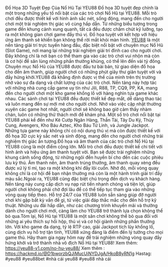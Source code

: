 Đồ Họa 3D Tuyệt Đẹp Của Nổ Hũ Tại YEU88
Đồ họa 3D tuyệt đẹp chính là một trong những yếu tố nổi bật của các trò chơi Nổ Hũ tại YEU88. Mỗi trò chơi đều được thiết kế với hình ảnh sắc nét, sống động, mang đến cho người chơi một trải nghiệm thị giác vô cùng hấp dẫn. Từ những biểu tượng trong game đến khung cảnh xung quanh, tất cả đều được chăm chút kỹ lưỡng, tạo ra một không gian chơi game đầy thú vị. Đồ họa tuyệt vời kết hợp với hiệu ứng âm thanh sẽ khiến bạn không thể rời mắt khỏi màn hình.
[YEU88](https://yeu88-v1.com/) là một nền tảng giải trí trực tuyến hàng đầu, đặc biệt nổi bật với chuyên mục Nổ Hũ (Slot Game), nơi mang lại những trải nghiệm giải trí đỉnh cao cho người chơi. Đây không chỉ là nơi bạn có thể tham gia vào các trò chơi vui nhộn mà còn là cơ hội để săn lùng những phần thưởng khủng, có thể lên đến vài tỷ đồng. Chuyên mục Nổ Hũ của YEU88 được đầu tư bài bản, từ giao diện đồ họa cho đến âm thanh, giúp người chơi có những phút giây thư giãn tuyệt vời và đầy hứng khởi.YEU88 đã khẳng định được vị thế của mình trên thị trường nhờ vào sự đa dạng và chất lượng của các trò chơi. Nền tảng này hợp tác với những nhà cung cấp game uy tín như Jili, R88, TP, CQ9, PP, KA, mang đến cho người chơi một kho game khổng lồ với hàng nghìn tựa game khác nhau. Các sảnh chơi tại YEU88 đều được thiết kế đẹp mắt, dễ dàng thao tác và luôn mang đến sự mới mẻ cho người chơi. Nhờ vào việc cập nhật thường xuyên các game hot nhất, người chơi sẽ không bao giờ cảm thấy nhàm chán, luôn có những thử thách mới để khám phá. Một số trò chơi nổi bật tại YEU88 phải kể đến như Kẻ Cướp Ngân Hàng, Thần Tài, Tây Du Ký, Thủy Cung, Avengers, Kho Báu Aztec, Kho Báu Tứ Linh, và Jungle Jackpot. Những tựa game này không chỉ có nội dung thú vị mà còn được thiết kế với đồ họa 3D cực kỳ sắc nét và sinh động, mang đến cho người chơi những trải nghiệm thị giác ấn tượng.Đồ họa và âm thanh của các trò chơi Nổ Hũ tại YEU88 cũng là một điểm cộng lớn. Mỗi trò chơi đều được thiết kế chi tiết với hình ảnh và hiệu ứng âm thanh tuyệt vời. Bạn sẽ được trải nghiệm những khung cảnh sống động, từ những ngôi đền huyền bí cho đến các cuộc phiêu lưu kỳ thú. Âm thanh nền, âm thanh trúng thưởng, âm thanh quay xèng đều được xử lý tỉ mỉ, tạo ra một không khí đầy lôi cuốn. Nhờ đó, mỗi vòng quay không chỉ là cơ hội để bạn nhận thưởng mà còn là một hành trình giải trí đầy màu sắc.Ngoài ra, YEU88 cũng đặc biệt chú trọng đến dịch vụ khách hàng. Nền tảng này cung cấp dịch vụ nạp rút tiền nhanh chóng và tiện lợi, giúp người chơi không phải chờ đợi lâu để có thể tiếp tục tham gia vào những vòng quay tiếp theo. Hỗ trợ 24/7 của YEU88 luôn sẵn sàng giúp đỡ người chơi khi gặp bất kỳ vấn đề gì, từ việc giải đáp thắc mắc cho đến hỗ trợ kỹ thuật. Những ưu đãi hấp dẫn, như các chương trình khuyến mãi và thưởng dành cho người chơi mới, càng làm cho YEU88 trở thành lựa chọn không thể bỏ qua.Tóm lại, Nổ Hũ tại YEU88 là một sân chơi không thể bỏ qua đối với những ai yêu thích sự hồi hộp, thú vị và cơ hội giành những phần thưởng lớn. Với kho game đa dạng, tỷ lệ RTP cao, giải Jackpot tích lũy khổng lồ, cùng dịch vụ hỗ trợ tận tình, YEU88 xứng đáng là điểm đến lý tưởng cho mọi game thủ. Hãy tham gia ngay hôm nay để trải nghiệm những vòng quay đầy hứng khởi và trở thành nhà vô địch Nổ Hũ tại YEU88!
Xem thêm:   https://yeu88-v1.com/no-hu-yeu88/
Xem thêm : https://hackmd.io/@D1bworzbQJiMucUiNYDJgA/HkoB8yRN1g
Hastag: #yeu88 #yeu88bet #nhà cái yeu88 #yeu88 nhà cái


